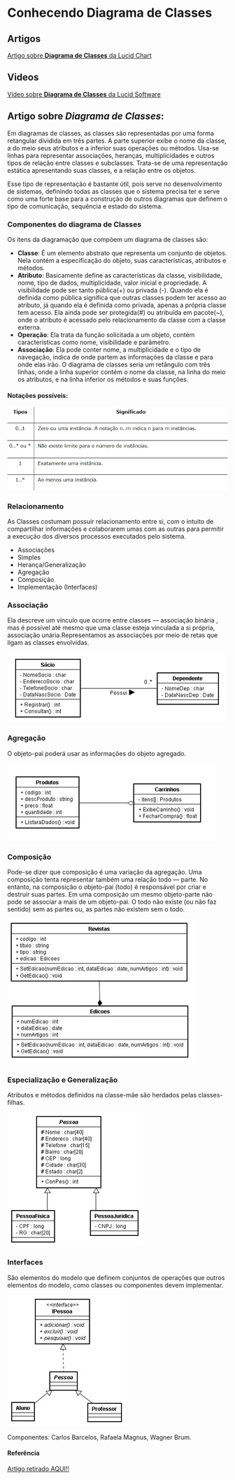 # Conhecendo Diagrama de Classes

## Artigos

[Artigo sobre **Diagrama de Classes** da Lucid Chart](https://www.lucidchart.com/pages/pt/o-que-e-diagrama-de-classe-uml)


## Videos

[Vídeo sobre **Diagrama de Classes** da Lucid Software](https://www.youtube.com/watch?v=rDidOn6KN9k&ab_channel=LucidSoftwarePortugu%C3%AAs)

## Artigo sobre *Diagrama de Classes*:

Em diagramas de classes, as classes são representadas por uma forma retangular dividida em três partes. A parte superior exibe o nome da classe, a do meio seus atributos e a inferior suas operações ou métodos. Usa-se linhas para representar associações, heranças, multiplicidades e outros tipos de relação entre classes e subclasses. Trata-se de uma representação estática apresentando suas classes, e a relação entre os objetos.

Esse tipo de representação é bastante útil, pois serve no desenvolvimento de sistemas, definindo todas as classes que o sistema precisa ter e serve como uma forte base para a construção de outros diagramas que definem o tipo de comunicação, sequência e estado do sistema.

### Componentes do diagrama de Classes
Os itens da diagramação que compõem um diagrama de classes são:

- **Classe**: É um elemento abstrato que representa um conjunto de objetos. Nela contém a especificação do objeto, suas características, atributos e métodos.
- **Atributo**: Basicamente define as características da classe, visibilidade, nome, tipo de dados, multiplicidade, valor inicial e propriedade. A visibilidade pode ser tanto pública(+) ou privada (-). Quando ela é definida como pública significa que outras classes podem ter acesso ao atributo, já quando ela é definida como privada, apenas a própria classe tem acesso. Ela ainda pode ser protegida(#) ou atribuída em pacote(~), onde o atributo é acessado pelo relacionamento da classe com a classe externa.
- **Operação**: Ela trata da função solicitada a um objeto, contém características como nome, visibilidade e parâmetro.
- **Associação**: Ela pode conter nome, a multiplicidade e o tipo de navegação, indica de onde partem as informações da classe e para onde elas irão. O diagrama de classes seria um retângulo com três linhas, onde a linha superior contém o nome da classe, na linha do meio os atributos, e na linha inferior os métodos e suas funções.

#### Notações possíveis:
![Imagen1](../ASSETS/diragama1.jpg)

### Relacionamento
As Classes costumam possuir relacionamento entre si, com o intuito de compartilhar informações e colaborarem umas com as outras para permitir a execução dos diversos processos executados pelo sistema.

- Associações
- Simples
- Herança/Generalização
- Agregação
- Composição
- Implementação (Interfaces)

### Associação

Ela descreve um vínculo que ocorre entre classes — associação binária , mas é possível até mesmo que uma classe esteja vinculada a si própria, associação unária.Representamos as associações por meio de retas que ligam as classes envolvidas.

![Imagen2](../ASSETS/diagrama2.jpg)


### Agregação
O objeto-pai poderá usar as informações do objeto agregado.

![Imagen3](../ASSETS/diagrama3.jpg)

### Composição
Pode-se dizer que composição é uma variação da agregação. Uma composição tenta representar também uma relação todo — parte. No entanto, na composição o objeto-pai (todo) é responsável por criar e destruir suas partes. Em uma composição um mesmo objeto-parte não pode se associar a mais de um objeto-pai. O todo não existe (ou não faz sentido) sem as partes ou, as partes não existem sem o todo.

![Imagen4](../ASSETS/diagrama4.jpg)

### Especialização e Generalização
Atributos e métodos definidos na classe-mãe são herdados pelas classes-filhas.

![Imagen5](../ASSETS/diagrama5.jpg)

### Interfaces
São elementos do modelo que definem conjuntos de operações que outros elementos do modelo, como classes ou componentes devem implementar.

![Imagen6](../ASSETS/diagrama6.jpg)

Componentes: Carlos Barcelos, Rafaela Magnus, Wagner Brum.

#### Referência
[Artigo retirado AQUI!!](https://medium.com/documenta%C3%A7ao-uml/diagrama-de-classes-ba91a9d29575)

